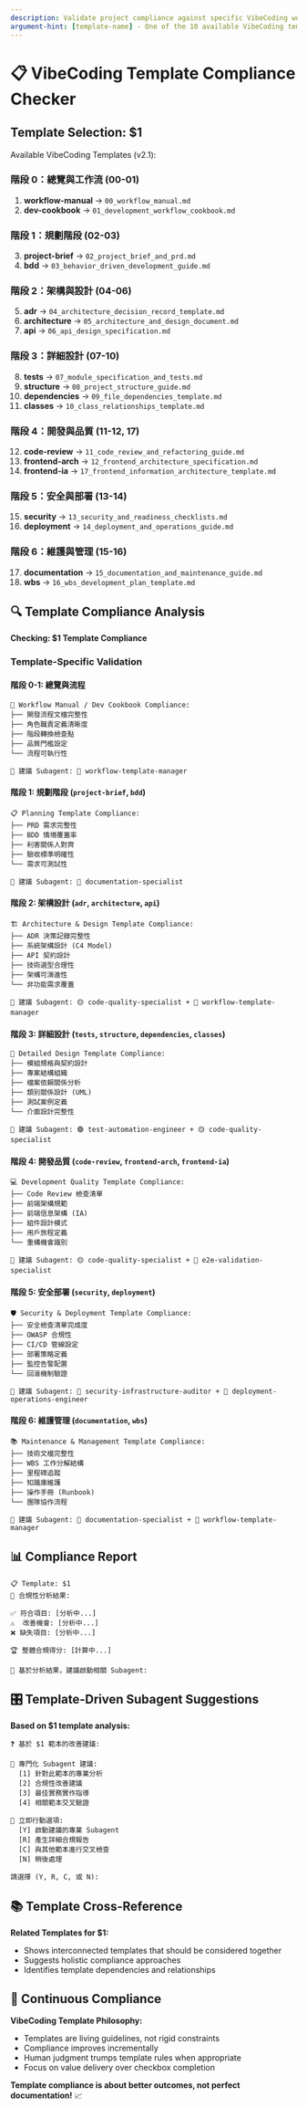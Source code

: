 ```yaml
---
description: Validate project compliance against specific VibeCoding workflow templates
argument-hint: [template-name] - One of the 10 available VibeCoding templates
---
```


# 📋 VibeCoding Template Compliance Checker

## Template Selection: $1

Available VibeCoding Templates (v2.1):

### 階段 0：總覽與工作流 (00-01)
1. **workflow-manual** → `00_workflow_manual.md`
2. **dev-cookbook** → `01_development_workflow_cookbook.md`

### 階段 1：規劃階段 (02-03)
3. **project-brief** → `02_project_brief_and_prd.md`
4. **bdd** → `03_behavior_driven_development_guide.md`

### 階段 2：架構與設計 (04-06)
5. **adr** → `04_architecture_decision_record_template.md`
6. **architecture** → `05_architecture_and_design_document.md`
7. **api** → `06_api_design_specification.md`

### 階段 3：詳細設計 (07-10)
8. **tests** → `07_module_specification_and_tests.md`
9. **structure** → `08_project_structure_guide.md`
10. **dependencies** → `09_file_dependencies_template.md`
11. **classes** → `10_class_relationships_template.md`

### 階段 4：開發與品質 (11-12, 17)
12. **code-review** → `11_code_review_and_refactoring_guide.md`
13. **frontend-arch** → `12_frontend_architecture_specification.md`
14. **frontend-ia** → `17_frontend_information_architecture_template.md`

### 階段 5：安全與部署 (13-14)
15. **security** → `13_security_and_readiness_checklists.md`
16. **deployment** → `14_deployment_and_operations_guide.md`

### 階段 6：維護與管理 (15-16)
17. **documentation** → `15_documentation_and_maintenance_guide.md`
18. **wbs** → `16_wbs_development_plan_template.md`

## 🔍 Template Compliance Analysis

**Checking: $1 Template Compliance**

### Template-Specific Validation

#### **階段 0-1: 總覽與流程**
```
📖 Workflow Manual / Dev Cookbook Compliance:
├── 開發流程文檔完整性
├── 角色職責定義清晰度
├── 階段轉換檢查點
├── 品質門檻設定
└── 流程可執行性

🎯 建議 Subagent: 🎯 workflow-template-manager
```

#### **階段 1: 規劃階段 (`project-brief`, `bdd`)**
```
📋 Planning Template Compliance:
├── PRD 需求完整性
├── BDD 情境覆蓋率
├── 利害關係人對齊
├── 驗收標準明確性
└── 需求可測試性

🎯 建議 Subagent: 📝 documentation-specialist
```

#### **階段 2: 架構設計 (`adr`, `architecture`, `api`)**
```
🏗️ Architecture & Design Template Compliance:
├── ADR 決策記錄完整性
├── 系統架構設計 (C4 Model)
├── API 契約設計
├── 技術選型合理性
├── 架構可演進性
└── 非功能需求覆蓋

🎯 建議 Subagent: 🟡 code-quality-specialist + 🎯 workflow-template-manager
```

#### **階段 3: 詳細設計 (`tests`, `structure`, `dependencies`, `classes`)**
```
🔧 Detailed Design Template Compliance:
├── 模組規格與契約設計
├── 專案結構組織
├── 檔案依賴關係分析
├── 類別關係設計 (UML)
├── 測試案例定義
└── 介面設計完整性

🎯 建議 Subagent: 🟢 test-automation-engineer + 🟡 code-quality-specialist
```

#### **階段 4: 開發品質 (`code-review`, `frontend-arch`, `frontend-ia`)**
```
💻 Development Quality Template Compliance:
├── Code Review 檢查清單
├── 前端架構規範
├── 前端信息架構 (IA)
├── 組件設計模式
├── 用戶旅程定義
└── 重構機會識別

🎯 建議 Subagent: 🟡 code-quality-specialist + 🎨 e2e-validation-specialist
```

#### **階段 5: 安全部署 (`security`, `deployment`)**
```
🛡️ Security & Deployment Template Compliance:
├── 安全檢查清單完成度
├── OWASP 合規性
├── CI/CD 管線設定
├── 部署策略定義
├── 監控告警配置
└── 回滾機制驗證

🎯 建議 Subagent: 🔴 security-infrastructure-auditor + 🚀 deployment-operations-engineer
```

#### **階段 6: 維護管理 (`documentation`, `wbs`)**
```
📚 Maintenance & Management Template Compliance:
├── 技術文檔完整性
├── WBS 工作分解結構
├── 里程碑追蹤
├── 知識庫維護
├── 操作手冊 (Runbook)
└── 團隊協作流程

🎯 建議 Subagent: 📝 documentation-specialist + 🎯 workflow-template-manager
```

## 📊 Compliance Report

```
📋 Template: $1
🎯 合規性分析結果:

✅ 符合項目: [分析中...]
⚠️  改善機會: [分析中...]
❌ 缺失項目: [分析中...]

🏆 整體合規得分: [計算中...]

🤖 基於分析結果，建議啟動相關 Subagent:
```

## 🎛️ Template-Driven Subagent Suggestions

**Based on $1 template analysis:**

```
❓ 基於 $1 範本的改善建議:

🔧 專門化 Subagent 建議:
  [1] 針對此範本的專業分析
  [2] 合規性改善建議
  [3] 最佳實務實作指導
  [4] 相關範本交叉驗證

🎯 立即行動選項:
  [Y] 啟動建議的專業 Subagent
  [R] 產生詳細合規報告
  [C] 與其他範本進行交叉檢查
  [N] 稍後處理

請選擇 (Y, R, C, 或 N):
```

## 📚 Template Cross-Reference

**Related Templates for $1:**
- Shows interconnected templates that should be considered together
- Suggests holistic compliance approaches
- Identifies template dependencies and relationships

## 🚀 Continuous Compliance

**VibeCoding Template Philosophy:**
- Templates are living guidelines, not rigid constraints
- Compliance improves incrementally
- Human judgment trumps template rules when appropriate
- Focus on value delivery over checkbox completion

**Template compliance is about better outcomes, not perfect documentation!** 📈